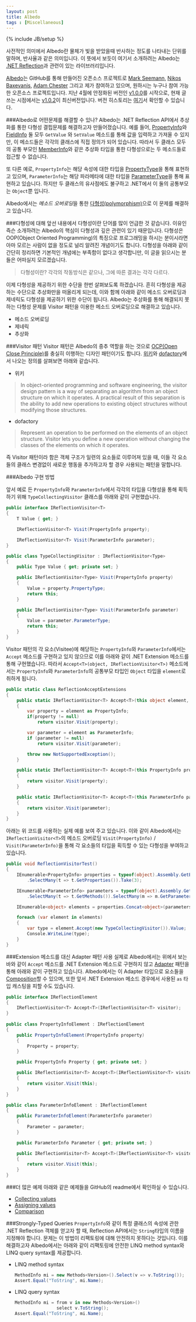 ```yaml
---
layout: post
title: Albedo
tags : [Miscellaneous]
---
```

{% include JB/setup %}

사전적인 의미에서 Albedo란 물체가 빛을 받았을때 반사하는 정도를 나타내는 단위를 말하며, 반사율과 같은 의미입니다. 이 뜻에서 보듯이 여기서 소개하려는 Albedo는 [.NET Reflection](http://msdn.microsoft.com/en-us/library/f7ykdhsy.aspx)과 관련이 있는 라이브러리입니다.

[Albedo](https://github.com/ploeh/Albedo)는 GitHub를 통해 만들어진 오픈소스 프로젝트로 [Mark Seemann](http://blog.ploeh.dk/), [Nikos Baxevanis](http://nikosbaxevanis.com/), [Adam Chester](http://rarelyupdated.azurewebsites.net/) 그리고 제가 참여하고 있으며, 원하시는 누구나 참여 가능한 오픈소스 프로젝트입니다. 지난 4월에 안정화된 버전인 [v1.0.0](https://www.nuget.org/packages/Albedo/1.0.0)를 시작으로, 현재 글 쓰는 시점에서는 [v1.0.2](https://www.nuget.org/packages/Albedo)이 최신버전입니다. 버전 히스토리는 [여기](https://github.com/ploeh/Albedo/releases)서 확인할 수 있습니다.

###Albedo로 어떤문제를 해결할 수 있나?
Albedo는 .NET Reflection API에서 추상화를 통한 다형성 결핍문제를 해결하고자 만들어졌습니다. 예를 들어, [PropertyInfo](http://msdn.microsoft.com/en-us/library/system.reflection.propertyinfo.aspx)와 [FieldInfo](http://msdn.microsoft.com/en-us/library/system.reflection.fieldinfo.aspx) 둘 모두 `GetValue` 와 `SetValue` 메소드를 통해 값을 입력하고 가져올 수 있지만, 이 메소드들은 각각의 클래스에 직접 정의가 되어 있습니다. 따라서 두 클래스 모두의 공통 부모인 [MemberInfo](http://msdn.microsoft.com/en-us/library/system.reflection.memberinfo.aspx)와 같은 추상화 타입을 통한 다형성으로는 두 메소드들로 접근할 수 없습니다.

또 다른 예로, `PropertyInfo`는 해당 속성에 대한 타입을 [PropertyType](http://msdn.microsoft.com/en-us/library/system.reflection.propertyinfo.propertytype.aspx)을 통해 표현하고 있으며, `ParameterInfo`는 해당 파라메타에 대한 타입을 [ParameterType](http://msdn.microsoft.com/en-us/library/system.reflection.parameterinfo.parametertype.aspx)을 통해 표현하고 있습니다. 하지만 두 클래스의 유사점에도 불구하고 .NET에서 이 둘의 공통부모는 `Object`뿐 입니다.

Albedo에서는 *메소드 오버로딩*을 통한 [다형성(polymorphism)](http://en.wikipedia.org/wiki/Polymorphism_%28computer_science%29)으로 이 문제를 해결하고 있습니다.

###다형성에 대해
앞선 내용에서 다형성이란 단어를 많이 언급한 것 같습니다. 이유인즉슨 소개하려는 Albedo의 핵심이 다형성과 깊은 관련이 있기 때문입니다. 다형성은 OOP(Object Oriented Programming)의 특징으로 프로그래밍을 하시는 분이시라면 아마 모르는 사람이 없을 정도로 널리 알려진 개념이기도 합니다. 다형성을 아래와 같이 간단히 정리하면 기본적인 개념에는 부족함이 없다고 생각합니만, 이 글을 읽으시는 분들은 어떠실지 모르겠습니다.

> 다형성이란? 각각의 작동방식은 같으나, 그에 따른 결과는 각각 다르다.

이제 다형성을 제공하기 위한 수단을 한번 살펴보도록 하겠습니다. 흔히 다형성을 제공하는 수단으로 추상화만을 떠올리게 되는데, 이와 함께 아래와 같이 메소드 오버로딩과 제네릭도 다형성을 제공하기 위한 수단이 됩니다. Albedo는 추상화를 통해 해결되지 못하는 다형성 문제를 Visitor 패턴을 이용한 메소드 오버로딩으로 해결하고 있습니다.

- 메소드 오버로딩
- 제네릭
- 추상화

###Visitor 패턴
Visitor 패턴은 Albedo의 중추 역할을 하는 것으로 [OCP(Open Close Principle)](http://en.wikipedia.org/wiki/Open/closed_principle)를 충실히 이행하는 디자인 패턴이기도 합니다. [위키](http://en.wikipedia.org/wiki/Visitor_pattern)와 [dofactory](http://www.dofactory.com/Patterns/PatternVisitor.aspx)에서 나오는 정의를 살펴보면 아래와 같습니다.

- 위키
>In object-oriented programming and software engineering, the visitor design pattern is a way of separating an algorithm from an object structure on which it operates. A practical result of this separation is the ability to add new operations to existing object structures without modifying those structures.

- dofactory
>Represent an operation to be performed on the elements of an object structure. Visitor lets you define a new operation without changing the classes of the elements on which it operates. 

즉 Visitor 패턴이라 함은 객체 구조가 일련의 요소들로 이루어져 있을 때, 이들 각 요소들의 클래스 변경없이 새로운 행동을 추가하고자 할 경우 사용되는 패턴을 말합니다.

###Albedo 구현 방법

앞서 예로 든 `PropertyInfo`와 `ParameterInfo`에서 각각의 타입을 다형성을 통해 획득하기 위해 `TypeCollectingVisitor` 클래스를 아래와 같이 구현했습니다.

```c#
public interface IReflectionVisitor<T>
{
    T Value { get; }

    IReflectionVisitor<T> Visit(PropertyInfo property);

    IReflectionVisitor<T> Visit(ParameterInfo parameter);
}

public class TypeCollectingVisitor : IReflectionVisitor<Type>
{
    public Type Value { get; private set; }

    public IReflectionVisitor<Type> Visit(PropertyInfo property)
    {
        Value = property.PropertyType;
        return this;
    }

    public IReflectionVisitor<Type> Visit(ParameterInfo parameter)
    {
        Value = parameter.ParameterType;
        return this;
    }
}
```

Visitor 패턴의 각 요소(Visitee)에 해당하는 `PropertyInfo`와 `ParameterInfo`에서는 `Accept` 메소드를 구현하고 있지 않으므로 이를 아래와 같이 .NET Extension 메소드를 통해 구현했습니다. 따라서 `Accept<T>(object, IReflectionVisitor<T>)` 메소드에서는 `PropertyInfo`와 `ParameterInfo`의 공통부모 타입인 `Object` 타입을 `element`로 취하게 됩니다.

```c#
public static class ReflectionAcceptExtensions
{
    public static IReflectionVisitor<T> Accept<T>(this object element, IReflectionVisitor<T> visitor)
    {
        var property = element as PropertyInfo;
        if(property != null)
            return visitor.Visit(property);

        var parameter = element as ParameterInfo;
        if (parameter != null)
            return visitor.Visit(parameter);

        throw new NotSupportedException();
    }

    public static IReflectionVisitor<T> Accept<T>(this PropertyInfo property, IReflectionVisitor<T> visitor)
    {
        return visitor.Visit(property);
    }

    public static IReflectionVisitor<T> Accept<T>(this ParameterInfo parameter, IReflectionVisitor<T> visitor)
    {
        return visitor.Visit(parameter);
    }
}
```

아래는 위 코드를 사용하는 실제 예를 보여 주고 있습니다. 이와 같이 Albedo에서는  `IReflectionVisitor<T>`의 메소드 오버로딩 `Visit(PropertyInfo)` / `Visit(ParameterInfo)`을 통해 각 요소들의 타입을 획득할 수 있는 다형성을 부여하고 있습니다.

```c#
public void ReflectionVisitorTest()
{
    IEnumerable<PropertyInfo> properties = typeof(object).Assembly.GetExportedTypes()
        .SelectMany(t => t.GetProperties()).Take(3);

    IEnumerable<ParameterInfo> parameters = typeof(object).Assembly.GetExportedTypes()
        .SelectMany(t => t.GetMethods()).SelectMany(m => m.GetParameters()).Take(3);

    IEnumerable<object> elements = properties.Concat<object>(parameters);

    foreach (var element in elements)
    {
        var type = element.Accept(new TypeCollectingVisitor()).Value;
        Console.WriteLine(type);
    }
}
```

###Extension 메소드를 대신 Adapter 패턴 사용
실제로 Albedo에서는 위에서 보는 바와 같이 `Accept` 메소드를 .NET Extension 메소드로 구현하지 않고 [Adapter](http://en.wikipedia.org/wiki/Adapter_pattern) 패턴을 통해 아래와 같이 구현하고 있습니다. Albedo에서는 이 Adapter 타입으로 요소들을 [Composition](http://en.wikipedia.org/wiki/Composite_pattern)할 수 있으며, 또한 앞서 .NET Extension 메소드 경우에서 사용된 `as` 타입 캐스팅을 피할 수도 있습니다.

```c#
public interface IReflectionElement
{
    IReflectionVisitor<T> Accept<T>(IReflectionVisitor<T> visitor);
}
    
public class PropertyInfoElement : IReflectionElement
{
    public PropertyInfoElement(PropertyInfo property)
    {
        Property = property;
    }

    public PropertyInfo Property { get; private set; }

    public IReflectionVisitor<T> Accept<T>(IReflectionVisitor<T> visitor)
    {
        return visitor.Visit(this);
    }
}

public class ParameterInfoElement : IReflectionElement
{
    public ParameterInfoElement(ParameterInfo parameter)
    {
        Parameter = parameter;
    }

    public ParameterInfo Parameter { get; private set; }

    public IReflectionVisitor<T> Accept<T>(IReflectionVisitor<T> visitor)
    {
        return visitor.Visit(this);
    }
}
```

###더 많은 예제
아래와 같은 예제들을 GitHub의 readme에서 확인하실 수 있습니다.

- [Collecting values](https://github.com/ploeh/Albedo#collecting-values)
- [Assigning values](https://github.com/ploeh/Albedo#assigning-values)
- [Comparison](https://github.com/ploeh/Albedo#comparison)

###Strongly-Typed Queries
`PropertyInfo`와 같이 특정 클래스의 속성에 관한 .NET Reflection 객체를 얻고자 할 때, Reflection API에서는 `String`타입의 이름을 지정해야 합니다. 문제는 이 방법이 리팩토링에 대해 안전하지 못하다는 것입니다. 이를 해결하고자 Albedo에서는 아래와 같이 리팩토링에 안전한 LINQ method syntax와 LINQ query syntax를 제공합니다.

- LINQ method syntax

    ```c#
    MethodInfo mi = new Methods<Version>().Select(v => v.ToString());
    Assert.Equal("ToString", mi.Name);
    ```

- LINQ query syntax

    ```c#
    MethodInfo mi = from v in new Methods<Version>()
                    select v.ToString();
    Assert.Equal("ToString", mi.Name);
    ```